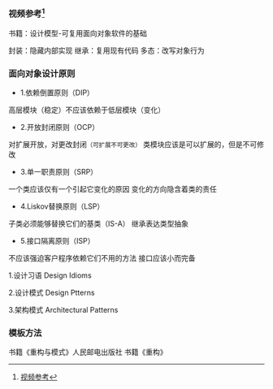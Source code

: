 ### 视频参考[^1]
[^1]:[视频参考](https://www.bilibili.com/video/BV1DT4y1R7sA?spm_id_from=333.999.0.0)

书籍：设计模型-可复用面向对象软件的基础

封装：隐藏内部实现
继承：复用现有代码
多态：改写对象行为



### 面向对象设计原则
+ 1.依赖倒置原则（DIP）

高层模块（稳定）不应该依赖于低层模块（变化）

+ 2.开放封闭原则（OCP）

对扩展开放，对更改封闭`（可扩展不可更改）`
类模块应该是可以扩展的，但是不可修改

+ 3.单一职责原则（SRP）

一个类应该仅有一个引起它变化的原因
变化的方向隐含着类的责任

+ 4.Liskov替换原则（LSP）

子类必须能够替换它们的基类（IS-A）
继承表达类型抽象

+ 5.接口隔离原则（ISP）

不应该强迫客户程序依赖它们不用的方法
接口应该小而完备

1.设计习语 Design Idioms

2.设计模式 Design Ptterns

3.架构模式 Architectural Patterns


### 模板方法
书籍《重构与模式》人民邮电出版社
书籍《重构》

